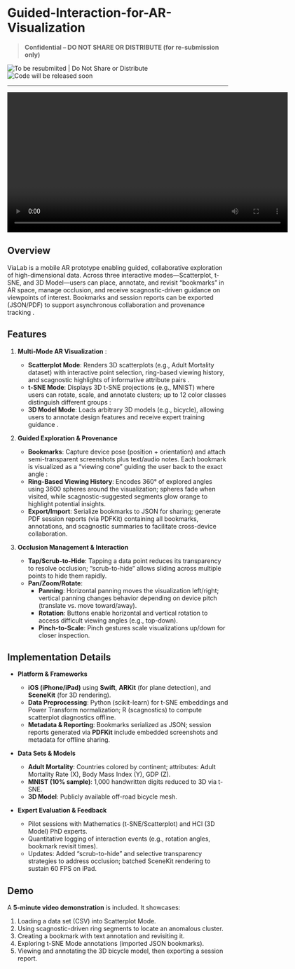 # Guided-Interaction-for-AR-Visualization
> **Confidential – DO NOT SHARE OR DISTRIBUTE (for re-submission only)**  

![To be resubmiited | Do Not Share or Distribute](https://img.shields.io/badge/To_be_resubmitted–Do_Not_Share_or_Distribute-red)
![Code will be released soon](https://img.shields.io/badge/Code_will_be_released_soon-yellow)

---
<!-- Demo video playable in GitHub (HTML5 video tag) -->
<video width="640" controls>
  <source src="utilities/ViaLab_demo.mp4" type="video/mp4">
  Your browser does not support the video tag.
</video>


## Overview  
ViaLab is a mobile AR prototype enabling guided, collaborative exploration of high-dimensional data. Across three interactive modes—Scatterplot, t-SNE, and 3D Model—users can place, annotate, and revisit “bookmarks” in AR space, manage occlusion, and receive scagnostic-driven guidance on viewpoints of interest. Bookmarks and session reports can be exported (JSON/PDF) to support asynchronous collaboration and provenance tracking .

## Features  
1. **Multi-Mode AR Visualization** :  
   - **Scatterplot Mode**: Renders 3D scatterplots (e.g., Adult Mortality dataset) with interactive point selection, ring-based viewing history, and scagnostic highlights of informative attribute pairs .  
   - **t-SNE Mode**: Displays 3D t-SNE projections (e.g., MNIST) where users can rotate, scale, and annotate clusters; up to 12 color classes distinguish different groups :  
   - **3D Model Mode**: Loads arbitrary 3D models (e.g., bicycle), allowing users to annotate design features and receive expert training guidance .  

2. **Guided Exploration & Provenance**   
   - **Bookmarks**: Capture device pose (position + orientation) and attach semi-transparent screenshots plus text/audio notes. Each bookmark is visualized as a “viewing cone” guiding the user back to the exact angle :  
   - **Ring-Based Viewing History**: Encodes 360° of explored angles using 3600 spheres around the visualization; spheres fade when visited, while scagnostic-suggested segments glow orange to highlight potential insights.  
   - **Export/Import**: Serialize bookmarks to JSON for sharing; generate PDF session reports (via PDFKit) containing all bookmarks, annotations, and scagnostic summaries to facilitate cross-device collaboration.

3. **Occlusion Management & Interaction**   
   - **Tap/Scrub-to-Hide**: Tapping a data point reduces its transparency to resolve occlusion; “scrub-to-hide” allows sliding across multiple points to hide them rapidly.  
   - **Pan/Zoom/Rotate**:  
     - **Panning**: Horizontal panning moves the visualization left/right; vertical panning changes behavior depending on device pitch (translate vs. move toward/away).  
     - **Rotation**: Buttons enable horizontal and vertical rotation to access difficult viewing angles (e.g., top-down).  
     - **Pinch-to-Scale**: Pinch gestures scale visualizations up/down for closer inspection. 

## Implementation Details  
- **Platform & Frameworks**
  - **iOS (iPhone/iPad)** using **Swift**, **ARKit** (for plane detection), and **SceneKit** (for 3D rendering).  
  - **Data Preprocessing**: Python (scikit-learn) for t-SNE embeddings and Power Transform normalization; R (scagnostics) to compute scatterplot diagnostics offline. 
  - **Metadata & Reporting**: Bookmarks serialized as JSON; session reports generated via **PDFKit** include embedded screenshots and metadata for offline sharing.   

- **Data Sets & Models**
  - **Adult Mortality**: Countries colored by continent; attributes: Adult Mortality Rate (X), Body Mass Index (Y), GDP (Z).  
  - **MNIST (10% sample)**: 1,000 handwritten digits reduced to 3D via t-SNE.  
  - **3D Model**: Publicly available off-road bicycle mesh.  

- **Expert Evaluation & Feedback**  
  - Pilot sessions with Mathematics (t-SNE/Scatterplot) and HCI (3D Model) PhD experts.  
  - Quantitative logging of interaction events (e.g., rotation angles, bookmark revisit times).  
  - Updates: Added “scrub-to-hide” and selective transparency strategies to address occlusion; batched SceneKit rendering to sustain 60 FPS on iPad.  

## Demo  
A **5-minute video demonstration** is included. It showcases:  
1. Loading a data set (CSV) into Scatterplot Mode.  
2. Using scagnostic-driven ring segments to locate an anomalous cluster.  
3. Creating a bookmark with text annotation and revisiting it.  
4. Exploring t-SNE Mode annotations (imported JSON bookmarks).  
5. Viewing and annotating the 3D bicycle model, then exporting a session report.  
 


